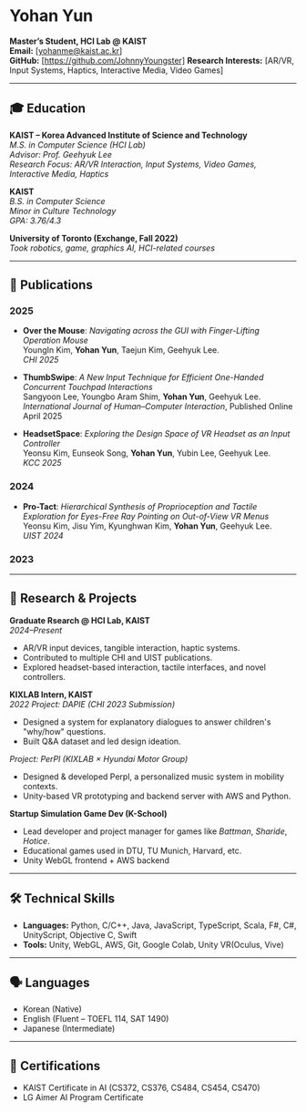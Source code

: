 # Yohan Yun

**Master’s Student, HCI Lab @ KAIST**  
**Email:** [yohanme@kaist.ac.kr]  
**GitHub:** [https://github.com/JohnnyYoungster]
**Research Interests:** [AR/VR, Input Systems, Haptics, Interactive Media, Video Games]

---

## 🎓 Education

**KAIST – Korea Advanced Institute of Science and Technology**  
_M.S. in Computer Science (HCI Lab)_  
_Advisor: Prof. Geehyuk Lee_  
_Research Focus: AR/VR Interaction, Input Systems, Video Games, Interactive Media, Haptics_  

**KAIST**  
_B.S. in Computer Science_  
_Minor in Culture Technology_  
_GPA: 3.76/4.3_

**University of Toronto (Exchange, Fall 2022)**  
_Took robotics, game, graphics AI, HCI-related courses_

---

## 📄 Publications

### 2025
- **Over the Mouse**: *Navigating across the GUI with Finger-Lifting Operation Mouse*  
  YoungIn Kim, **Yohan Yun**, Taejun Kim, Geehyuk Lee.  
  *CHI 2025*

- **ThumbSwipe**: *A New Input Technique for Efficient One-Handed Concurrent Touchpad Interactions*  
  Sangyoon Lee, Youngbo Aram Shim, **Yohan Yun**, Geehyuk Lee.  
  *International Journal of Human–Computer Interaction*, Published Online April 2025

- **HeadsetSpace**: *Exploring the Design Space of VR Headset as an Input Controller*  
  Yeonsu Kim, Eunseok Song, **Yohan Yun**, Yubin Lee, Geehyuk Lee.  
  *KCC 2025*

### 2024

- **Pro-Tact**: *Hierarchical Synthesis of Proprioception and Tactile Exploration for Eyes-Free Ray Pointing on Out-of-View VR Menus*  
  Yeonsu Kim, Jisu Yim, Kyunghwan Kim, **Yohan Yun**, Geehyuk Lee.  
  *UIST 2024*

### 2023

---

## 🧪 Research & Projects

**Graduate Rsearch @ HCI Lab, KAIST**  
_2024–Present_  
- AR/VR input devices, tangible interaction, haptic systems.
- Contributed to multiple CHI and UIST publications.
- Explored headset-based interaction, tactile interfaces, and novel controllers.

**KIXLAB Intern, KAIST**  
_2022_
_Project: DAPIE (CHI 2023 Submission)_  
- Designed a system for explanatory dialogues to answer children's "why/how" questions.
- Built Q&A dataset and led design ideation.

_Project: PerPl (KIXLAB × Hyundai Motor Group)_  
- Designed & developed Perpl, a personalized music system in mobility contexts.
- Unity-based VR prototyping and backend server with AWS and Python.

**Startup Simulation Game Dev (K-School)**  
- Lead developer and project manager for games like *Battman*, *Sharide*, *Hotice*.
- Educational games used in DTU, TU Munich, Harvard, etc.
- Unity WebGL frontend + AWS backend

---

## 🛠 Technical Skills

- **Languages:** Python, C/C++, Java, JavaScript, TypeScript, Scala, F#, C#, UnityScript, Objective C, Swift
- **Tools:** Unity, WebGL, AWS, Git, Google Colab, Unity VR(Oculus, Vive)

---

## 🗣 Languages

- Korean (Native)  
- English (Fluent – TOEFL 114, SAT 1490)
- Japanese (Intermediate)

---

## 📜 Certifications

- KAIST Certificate in AI (CS372, CS376, CS484, CS454, CS470)  
- LG Aimer AI Program Certificate  

